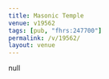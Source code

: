```yaml
---
title: Masonic Temple
venue: v19562
tags: [pub, "fhrs:247700"]
permalink: /v/19562/
layout: venue
---
```

null